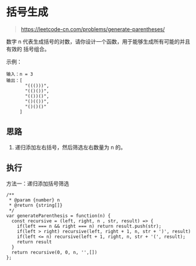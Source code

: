 # 括号生成
> https://leetcode-cn.com/problems/generate-parentheses/

数字 n 代表生成括号的对数，请你设计一个函数，用于能够生成所有可能的并且 有效的 括号组合。

示例：

```
输入：n = 3
输出：[
       "((()))",
       "(()())",
       "(())()",
       "()(())",
       "()()()"
     ]
```

## 思路

1. 递归添加左右括号，然后筛选左右数量为 n 的。

## 执行

方法一：递归添加括号筛选

```
/**
 * @param {number} n
 * @return {string[]}
 */
var generateParenthesis = function(n) {
  const recursive = (left, right, n , str, result) => {
    if(left === n && right === n) return result.push(str);
    if(left > right) recursive(left, right + 1, n, str + ')', result)
    if(left <= n) recursive(left + 1, right, n, str + '(', result);
    return result
  }
  return recursive(0, 0, n, '',[])
};
```
